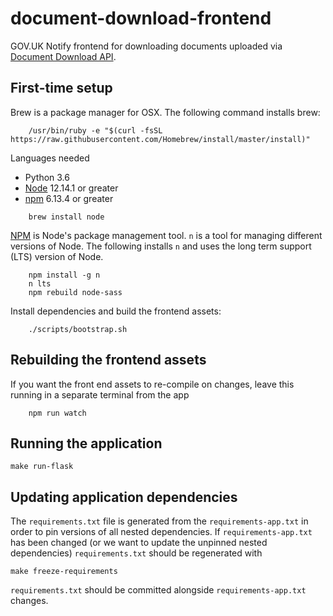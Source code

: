 # document-download-frontend

GOV.UK Notify frontend for downloading documents uploaded via [Document Download API](https://github.com/alphagov/document-download-api).

## First-time setup

Brew is a package manager for OSX. The following command installs brew:
```shell
    /usr/bin/ruby -e "$(curl -fsSL https://raw.githubusercontent.com/Homebrew/install/master/install)"
```

Languages needed
- Python 3.6
- [Node](https://nodejs.org/) 12.14.1 or greater
- [npm](https://www.npmjs.com/) 6.13.4 or greater
```shell
    brew install node
```


[NPM](npmjs.org) is Node's package management tool. `n` is a tool for managing
different versions of Node. The following installs `n` and uses the long term support (LTS)
version of Node.
```shell
    npm install -g n
    n lts
    npm rebuild node-sass
```

Install dependencies and build the frontend assets:
```shell
    ./scripts/bootstrap.sh
```

## Rebuilding the frontend assets

If you want the front end assets to re-compile on changes, leave this running
in a separate terminal from the app
```shell
    npm run watch
```

## Running the application
```shell
make run-flask
```

## Updating application dependencies

The `requirements.txt` file is generated from the `requirements-app.txt` in order to pin
versions of all nested dependencies. If `requirements-app.txt` has been changed (or
we want to update the unpinned nested dependencies) `requirements.txt` should be
regenerated with

```
make freeze-requirements
```

`requirements.txt` should be committed alongside `requirements-app.txt` changes.
